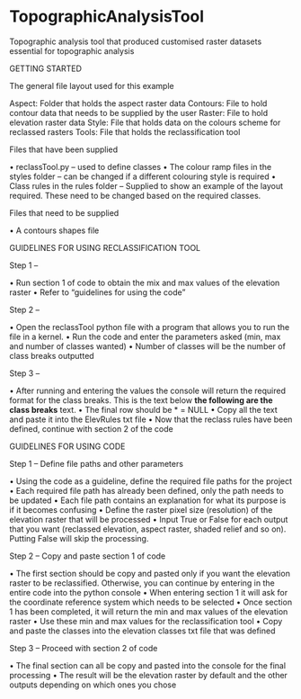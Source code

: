# TopographicAnalysisTool
Topographic analysis tool that produced customised raster datasets essential for topographic analysis

GETTING STARTED

The general file layout used for this example

Aspect: Folder that holds the aspect raster data
Contours: File to hold contour data that needs to be supplied by the user
Raster: File to hold elevation raster data
Style: File that holds data on the colours scheme for reclassed rasters
Tools: File that holds the reclassification tool

Files that have been supplied

•	reclassTool.py – used to define classes
•	The colour ramp files in the styles folder – can be changed if a different colouring style is required
•	Class rules in the rules folder – Supplied to show an example of the layout required. These need to be changed based on the required classes.

Files that need to be supplied

•	A contours shapes file

GUIDELINES FOR USING RECLASSIFICATION TOOL

Step 1 – 

•	Run section 1 of code to obtain the mix and max values of the elevation raster
•	Refer to “guidelines for using the code” 

Step 2 – 

•	Open the reclassTool python file with a program that allows you to run the file in a kernel.
•	Run the code and enter the parameters asked (min, max and number of classes wanted)
•	Number of classes will be the number of class breaks outputted

Step 3 –

•	After running and entering the values the console will return the required format for the class breaks. This is the text below **the following are the class breaks** text.
•	The final row should be * = NULL
•	Copy all the text and paste it into the ElevRules txt file
•	Now that the reclass rules have been defined, continue with section 2 of the code

GUIDELINES FOR USING CODE

Step 1 – Define file paths and other parameters

•	Using the code as a guideline, define the required file paths for the project
•	Each required file path has already been defined, only the path needs to be updated
•	Each file path contains an explanation for what its purpose is if it becomes confusing
•	Define the raster pixel size (resolution) of the elevation raster that will be processed
•	Input True or False for each output that you want (reclassed elevation, aspect raster, shaded relief and so on). Putting False will skip the processing.

Step 2 – Copy and paste section 1 of code

•	The first section should be copy and pasted only if you want the elevation raster to be reclassified. Otherwise, you can continue by entering in the entire code into the python console
•	When entering section 1 it will ask for the coordinate reference system which needs to be selected
•	Once section 1 has been completed, it will return the min and max values of the elevation raster
•	Use these min and max values for the reclassification tool
•	Copy and paste the classes into the elevation classes txt file that was defined

Step 3 – Proceed with section 2 of code

•	The final section can all be copy and pasted into the console for the final processing
•	The result will be the elevation raster by default and the other outputs depending on which ones you chose



